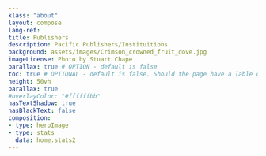 ```yaml
---
klass: "about"
layout: compose
lang-ref: 
title: Publishers
description: Pacific Publishers/Instituitions
background: assets/images/Crimson_crowned_fruit_dove.jpg
imageLicense: Photo by Stuart Chape
parallax: true # OPTION - default is false
toc: true # OPTIONAL - default is false. Should the page have a Table of Contents
height: 50vh
parallax: true
#overlayColor: "#ffffffbb"
hasTextShadow: true
hasBlackText: false
composition:
- type: heroImage
- type: stats
  data: home.stats2
---
```


